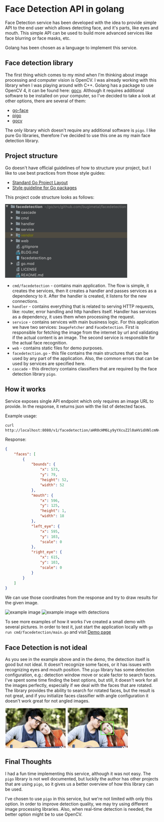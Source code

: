 Face Detection API in golang
=====

Face Detection service has been developed with the idea to provide simple API to the end user which allows detecting face, and it's parts, like eyes and mouth.
This simple API can be used to build more advanced services like face blurring or face masks, etc.

Golang has been chosen as a language to implement this service.

## Face detection library

The first thing which comes to my mind when I'm thinking about image processing and computer vision is OpenCV. 
I was already working with this library when I was playing around with C++. Golang has a package to use OpenCV 4, it can be found here: [gocv](https://github.com/hybridgroup/gocv).
Although it requires additional software to be installed on your computer, so I've decided to take a look at other options, there are several of them:

* [go-face](https://github.com/Kagami/go-face)
* [pigo](https://github.com/esimov/pigo)
* [gocv](https://github.com/hybridgroup/gocv)

The only library which doesn't require any additional software is `pigo`. I like pure Go libraries, therefore I've decided to use this one as my main face detection library.

## Project structure

Go doesn't have official guidelines of how to structure your project, but I like to use best practices from those style guides:

* [Standard Go Project Layout](https://github.com/golang-standards/project-layout)
* [Style guideline for Go packages](https://rakyll.org/style-packages/)

This project code structure looks as follows:

<img src="web/blog/project_layout.png" width="400px" />

* `cmd/facedetection` - contains main application. 
The flow is simple, it creates the services, then it creates a handler and passes services as a dependency to it. After the handler is created, it listens for the new connections.
* `handler` - contains everything that is related to serving HTTP requests, like: router, error handling and http handlers itself.
Handler has services as a dependency, it uses them when processing the request. 
* `service` - contains services with main business logic. For this application we have two services: `ImageFetcher` and `FaceDetection`. 
First is responsible for fetching the image from the internet by url and validating if the actual content is an image. The second service is responsible for the actual face recognition. 
* `web` - contains static files for demo purposes.
* `facedetection.go` - this file contains the main structures that can be used by any part of the application. Also, the common errors that can be used by services are specified here.
* `cascade` - this directory contains classifiers that are required by the face detection library `pigo`.

## How it works

Service exposes single API endpoint which only requires an image URL to provide. In the response, it returns json with the list of detected faces.

Example usage:
```
curl http://localhost:8080/v1/facedetection/aHR0cHM6Ly9yYXcuZ2l0aHVidXNlcmNvbnRlbnQuY29tL2VzaW1vdi9waWdvL21hc3Rlci90ZXN0ZGF0YS9zYW1wbGUuanBn
```
Response:
```json
{
    "faces": [
        {
            "bounds": {
                "x": 573,
                "y": 79,
                "height": 52,
                "width": 52
            },
            "mouth": {
                "x": 596,
                "y": 125,
                "height": 1,
                "width": 18
            },
            "left_eye": {
                "x": 595,
                "y": 103,
                "scale": 0
            },
            "right_eye": {
                "x": 615,
                "y": 103,
                "scale": 0
            }
        }
    ]
}
```

We can use those coordinates from the response and try to draw results for the given image.

<img src="web/blog/example_image.png" width="400px" alt="example image" />
<img src="web/blog/example_image_with_detections.png" width="400px" alt="example image with detections" />

To see more examples of how it works I've created a small demo with several pictures.
In order to test it, just start the application locally with `go run cmd/facedetection/main.go` and visit [Demo page](http://localhost:8080/web/demo.html)

## Face Detection is not ideal

As you see in the example above and in the demo, the detection itself is good but not ideal. It doesn't recognize some faces, or it has issues with recognizing eyes and mouth position.
The `pigo` library has some detection configuration, e.g.: detection window move or scale factor to search faces. 
I've spent some time finding the best options, but still, it doesn't work for all the images perfectly, especially if we deal with the faces that are rotated.
The library provides the ability to search for rotated faces, but the result is not great, and if you initialize faces classifier with angle configuration it doesn't work great for not angled images.

<img src="web/blog/example_angle.png" width="200px" />
<img src="web/blog/example_angle_with_detections.png" width="200px" />

## Final Thoughts

I had a fun time implementing this service, although it was not easy. 
The `pigo` library is not well documented, but luckily the author has other projects that are using `pigo`, so it gives us a better overview of how this library can be used.

I've chosen to use `pigo` in this service, but we're not limited with only this option. In order to improve detection quality, we may try using different image processing libraries.
Also, when real-time detection is needed, the better option might be to use OpenCV.
